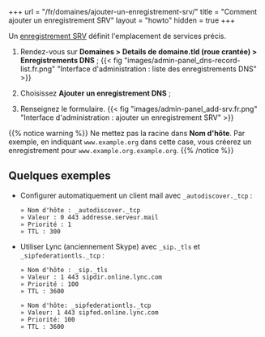 +++
url = "/fr/domaines/ajouter-un-enregistrement-srv/"
title = "Comment ajouter un enregistrement SRV"
layout = "howto"
hidden = true
+++

Un [enregistrement SRV](https://fr.wikipedia.org/wiki/Enregistrement_de_service) définit l'emplacement de services précis.

1.   Rendez-vous sur **Domaines > Details de domaine.tld (roue crantée) > Enregistrements DNS** ;
    {{< fig "images/admin-panel_dns-record-list.fr.png" "Interface d'administration : liste des enregistrements DNS" >}}

2.   Choisissez **Ajouter un enregistrement DNS** ;

3.   Renseignez le formulaire.
    {{< fig "images/admin-panel_add-srv.fr.png" "Interface d'administration : ajouter un enregistrement SRV" >}}

{{% notice warning %}}
Ne mettez pas la racine dans **Nom d'hôte**.
Par exemple, en indiquant `www.example.org` dans cette case, vous créerez un enregistrement pour `www.example.org.example.org`.
{{% /notice %}}

## Quelques exemples

-   Configurer automatiquement un client mail avec `_autodiscover._tcp` :
    ```
    » Nom d'hôte : _autodiscover._tcp
    » Valeur : 0 443 addresse.serveur.mail
    » Priorité : 1
    » TTL : 300
    ```

-   Utiliser Lync (anciennement Skype) avec `_sip._tls` et `_sipfederationtls._tcp` :
    ```
    » Nom d'hôte : _sip._tls
    » Valeur : 1 443 sipdir.online.lync.com
    » Priorité : 100
    » TTL : 3600
    ```
    ```
    » Nom d'hôte: _sipfederationtls._tcp
    » Valeur: 1 443 sipfed.online.lync.com
    » Priorité: 100
    » TTL : 3600
    ```
